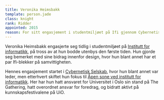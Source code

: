 ```yaml
---
title: Veronika Heimsbakk
template: person.jade
class: knight
rank: Ridder
appointed: 2015
reason: For sitt engasjement i studentmiljøet på Ifi gjennom Cybernetisk Selskab og Åpen sone tildeles Veronika Heimsbakk graden Ridder av Hennes Majestet Keiserpingvinen den Fornemmes orden.
---
```


Veronika Heimsbakk engasjerte seg tidlig i studentmiljøet på [Institutt for informatikk](http://ifi.uio.no/), på tross av at hun bodde utenbys den første tiden. Hun gjorde seg bemerket med sine bidrag innenfor design, hvor hun blant annet har et par Ifi-blekker på samvittigheten.

Hennes engasjement startet i [Cybernetisk Selskab](http://cyb.no/), hvor hun blant annet var leder, men etterhvert skiftet hun fokus til [Åpen sone ved institutt for informatikk](http://sonen.ifi.uio.no/). Her har hun hatt ansvaret for Universitet i Oslo sin stand på The Gathering, hatt overordnet ansvar for foredrag, og bidratt aktivt på kunnskapsfestivalene på UiO.